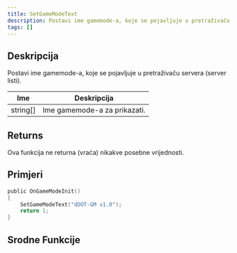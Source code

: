 ```yaml
---
title: SetGameModeText
description: Postavi ime gamemode-a, koje se pojavljuje u pretraživaču servera (server listi).
tags: []
---
```


## Deskripcija

Postavi ime gamemode-a, koje se pojavljuje u pretraživaču servera (server listi).

| Ime      | Deskripcija                  |
| -------- | ---------------------------- |
| string[] | Ime gamemode-a za prikazati. |

## Returns

Ova funkcija ne returna (vraća) nikakve posebne vrijednosti.

## Primjeri

```c
public OnGameModeInit()
{
    SetGameModeText("dDOT-GM v1.0");
    return 1;
}
```

## Srodne Funkcije
